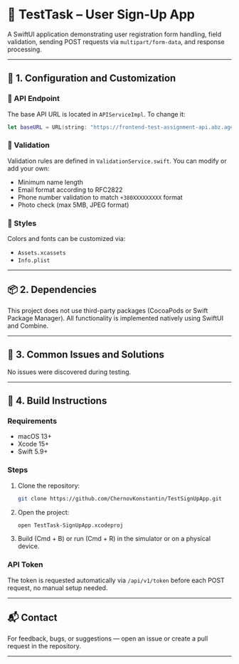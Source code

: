 # 📝 TestTask – User Sign-Up App

A SwiftUI application demonstrating user registration form handling, field validation, sending POST requests via `multipart/form-data`, and response processing.

---

## 🔧 1. Configuration and Customization

### 📍 API Endpoint

The base API URL is located in `APIServiceImpl`. To change it:

```swift
let baseURL = URL(string: "https://frontend-test-assignment-api.abz.agency/api/v1/")
```

### 📍 Validation

Validation rules are defined in `ValidationService.swift`. You can modify or add your own:

* Minimum name length
* Email format according to RFC2822
* Phone number validation to match `+380XXXXXXXXX` format
* Photo check (max 5MB, JPEG format)

### 📍 Styles

Colors and fonts can be customized via:

* `Assets.xcassets`
* `Info.plist`

---

## 📦 2. Dependencies

This project does not use third-party packages (CocoaPods or Swift Package Manager). All functionality is implemented natively using SwiftUI and Combine.

---

## 💠 3. Common Issues and Solutions

No issues were discovered during testing.

---

## 🧱 4. Build Instructions

### Requirements

* macOS 13+
* Xcode 15+
* Swift 5.9+

### Steps

1. Clone the repository:

   ```bash
   git clone https://github.com/ChernovKonstantin/TestSignUpApp.git
   ```

2. Open the project:

   ```bash
   open TestTask-SignUpApp.xcodeproj
   ```

3. Build (Cmd + B) or run (Cmd + R) in the simulator or on a physical device.

### API Token

The token is requested automatically via `/api/v1/token` before each POST request, no manual setup needed.

---

## 📬 Contact

For feedback, bugs, or suggestions — open an issue or create a pull request in the repository.

---
